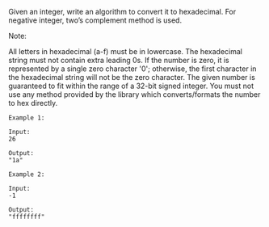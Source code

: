 Given an integer, write an algorithm to convert it to hexadecimal. For negative integer, two’s
complement method is used.

Note:

All letters in hexadecimal (a-f) must be in lowercase.
The hexadecimal string must not contain extra leading 0s. If the number is zero, it is represented
by a single zero character '0'; otherwise, the first character in the hexadecimal string will not be
the zero character.
The given number is guaranteed to fit within the range of a 32-bit signed integer.
You must not use any method provided by the library which converts/formats the number to hex
directly.
```
Example 1:

Input:
26

Output:
"1a"
```

```
Example 2:

Input:
-1

Output:
"ffffffff"
```
